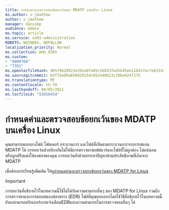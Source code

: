 ```yaml
---
title: กําหนดค่าและตรวจสอบข้อยกเว้นของ MDATP บนเครื่อง Linux
ms.author: v-jmathew
author: v-jmathew
manager: dansimp
audience: Admin
ms.topic: article
ms.service: o365-administration
ROBOTS: NOINDEX, NOFOLLOW
localization_priority: Normal
ms.collection: Adm_O365
ms.custom:
- "9000760"
- "7391"
ms.openlocfilehash: 96579b28923e392a0fa05c56833fed1b45eb118437ac7e8333c610ed69126f8e
ms.sourcegitcommit: b5f7da89a650d2915dc652449623c78be6247175
ms.translationtype: MT
ms.contentlocale: th-TH
ms.lasthandoff: 08/05/2021
ms.locfileid: "53916434"
---
```

# <a name="configure-and-validate-exclusions-for-mdatp-on-a-linux-machine"></a>กําหนดค่าและตรวจสอบข้อยกเว้นของ MDATP บนเครื่อง Linux

คุณสามารถแยกบางไฟล์ โฟลเดอร์ กระบวนการ และไฟล์ที่เปิดตามกระบวนการจากการสแกน MDATP ได้ การยกเว้นช่วยป้องกันไม่ให้มีการตรวจหาซอฟต์แวร์และไฟล์ที่ไม่ถูกต้อง ไม่แน่นอน หรือถูกปรับแต่งให้องค์กรของคุณ การยกเว้นยังช่วยบรรเทาปัญหาด้านประสิทธิภาพที่เกิดจาก MDATP

เมื่อต้องการเรียนรู้เพิ่มเติม ให้ดู[กําหนดค่าและตรวจสอบข้อยกเว้นของ MDATP for Linux](https://go.microsoft.com/fwlink/?linkid=2144517)

> [!IMPORTANT]
> การยกเว้นที่อธิบายไว้ในบทความนี้ใช้ไม่ได้กับความสามารถอื่นๆ ของ MDATP for Linux รวมถึงการตรวจหาและการตอบสนองปลายทาง (EDR) ไฟล์ที่คุณแยกออกโดยใช้วิธีที่อธิบายไว้ในบทความนี้ยังคงสามารถทริกเกอร์การแจ้งเตือนEDRและความสามารถในการตรวจสอบอื่นๆ ได้
